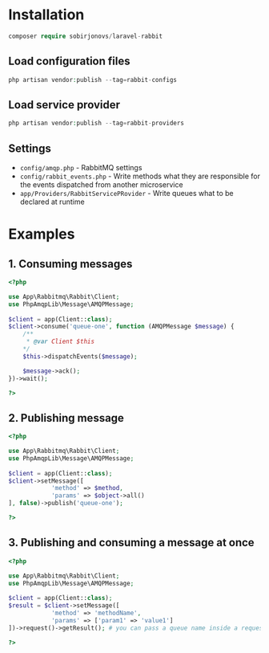 # Installation
```php
composer require sobirjonovs/laravel-rabbit
```
## Load configuration files
```php
php artisan vendor:publish --tag=rabbit-configs
```
## Load service provider
```php
php artisan vendor:publish --tag=rabbit-providers
```

## Settings
- `config/amqp.php` - RabbitMQ settings
- `config/rabbit_events.php` - Write methods what they are responsible for the events dispatched from another microservice
- `app/Providers/RabbitServicePRovider` - Write queues what to be declared at runtime

# Examples
## 1. Consuming messages
```php
<?php

use App\Rabbitmq\Rabbit\Client;
use PhpAmqpLib\Message\AMQPMessage;
    
$client = app(Client::class);
$client->consume('queue-one', function (AMQPMessage $message) {
    /**
     * @var Client $this
    */
    $this->dispatchEvents($message);

    $message->ack();
})->wait();

?>
```

## 2. Publishing message
```php
<?php

use App\Rabbitmq\Rabbit\Client;
use PhpAmqpLib\Message\AMQPMessage;
    
$client = app(Client::class);
$client->setMessage([
            'method' => $method,
            'params' => $object->all()
], false)->publish('queue-one');

?>
```

## 3. Publishing and consuming a message at once
```php
<?php

use App\Rabbitmq\Rabbit\Client;
use PhpAmqpLib\Message\AMQPMessage;
    
$client = app(Client::class);
$result = $client->setMessage([
            'method' => 'methodName',
            'params' => ['param1' => 'value1']
])->request()->getResult(); # you can pass a queue name inside a request method, otherwise it uses the default queue

?>
```
